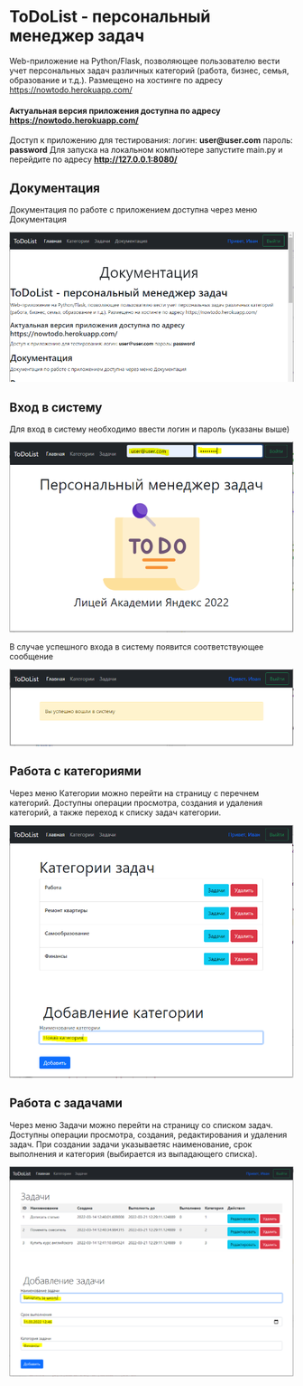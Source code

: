 # ToDoList - персональный менеджер задач
Web-приложение на Python/Flask, позволяющее пользователю вести учет персональных задач различных категорий (работа, бизнес, семья, образование и т.д.). Размещено на хостинге по адресу https://nowtodo.herokuapp.com/
#### Актуальная версия приложения доступна по адресу https://nowtodo.herokuapp.com/
Доступ к приложению для тестирования:
логин: __user@user.com__
пароль: __password__
Для запуска на локальном компьютере запустите main.py и перейдите по адресу __http://127.0.0.1:8080/__
## Документация
Документация по работе с приложением доступна через меню Документация

![Документация](static/pic0.png)

## Вход в систему
Для вход в систему необходимо ввести логин и пароль (указаны выше)

![Вход в систему](static/pic1.png)

В случае успешного входа в систему появится соответствующее сообщение

![Успешный вход в систему](static/pic2.png)

## Работа с категориями
Через меню Категории можно перейти на страницу с перечнем категорий. Доступны операции просмотра, создания и удаления категорий, а также переход к списку задач категории.

![Работа с категориями](static/pic3.png)

## Работа с задачами
Через меню Задачи можно перейти на страницу со списком задач. Доступны операции просмотра, создания, редактирования и удаления задач. При создании задачи указываетяс наименование, срок выполнения и категория (выбирается из выпадающего списка).

![Работа с задачами](static/pic4.png)
